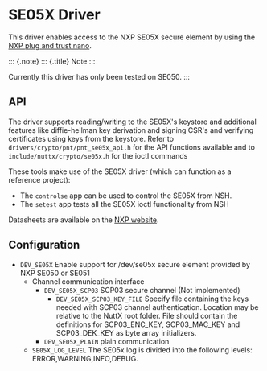 SE05X Driver
============

This driver enables access to the NXP SE05X secure element by using the
[NXP plug and trust
nano](https://github.com/NXPPlugNTrust/nano-package).

::: {.note}
::: {.title}
Note
:::

Currently this driver has only been tested on SE050.
:::

API
---

The driver supports reading/writing to the SE05X\'s keystore and
additional features like diffie-hellman key derivation and signing
CSR\'s and verifying certificates using keys from the keystore. Refer to
`drivers/crypto/pnt/pnt_se05x_api.h` for the API functions available and
to `include/nuttx/crypto/se05x.h` for the ioctl commands

These tools make use of the SE05X driver (which can function as a
reference project):

-   The `controlse` app can be used to control the SE05X from NSH.
-   The `setest` app tests all the SE05X ioctl functionality from NSH

Datasheets are available on the [NXP
website](https://www.nxp.com/products/security-and-authentication/authentication/edgelock-se050-plug-trust-secure-element-family-enhanced-iot-security-with-high-flexibility:SE050).

Configuration
-------------

-   `DEV_SE05X` Enable support for /dev/se05x secure element provided by
    NXP SE050 or SE051
    -   Channel communication interface
        -   `DEV_SE05X_SCP03` SCP03 secure channel (Not implemented)
            -   `DEV_SE05X_SCP03_KEY_FILE` Specify file containing the
                keys needed with SCP03 channel authentication. Location
                may be relative to the NuttX root folder. File should
                contain the definitions for SCP03\_ENC\_KEY,
                SCP03\_MAC\_KEY and SCP03\_DEK\_KEY as byte array
                initializers.
        -   `DEV_SE05X_PLAIN` plain communication
    -   `SE05X_LOG_LEVEL` The SE05x log is divided into the following
        levels: ERROR,WARNING,INFO,DEBUG.
